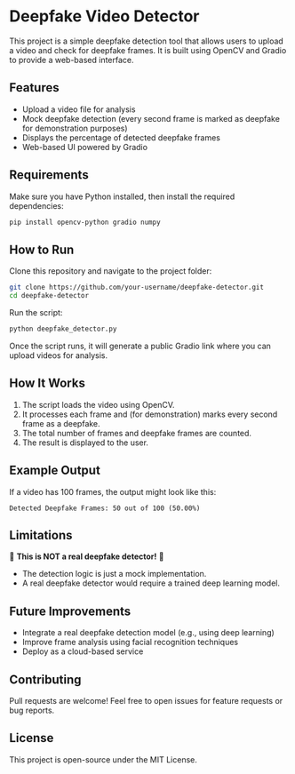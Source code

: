 # Deepfake Video Detector

This project is a simple deepfake detection tool that allows users to upload a video and check for deepfake frames. It is built using OpenCV and Gradio to provide a web-based interface.

## Features
- Upload a video file for analysis
- Mock deepfake detection (every second frame is marked as deepfake for demonstration purposes)
- Displays the percentage of detected deepfake frames
- Web-based UI powered by Gradio

## Requirements
Make sure you have Python installed, then install the required dependencies:

```bash
pip install opencv-python gradio numpy
```

## How to Run
Clone this repository and navigate to the project folder:

```bash
git clone https://github.com/your-username/deepfake-detector.git
cd deepfake-detector
```

Run the script:

```bash
python deepfake_detector.py
```

Once the script runs, it will generate a public Gradio link where you can upload videos for analysis.

## How It Works
1. The script loads the video using OpenCV.
2. It processes each frame and (for demonstration) marks every second frame as a deepfake.
3. The total number of frames and deepfake frames are counted.
4. The result is displayed to the user.

## Example Output
If a video has 100 frames, the output might look like this:
```
Detected Deepfake Frames: 50 out of 100 (50.00%)
```

## Limitations
🚨 **This is NOT a real deepfake detector!** 🚨
- The detection logic is just a mock implementation.
- A real deepfake detector would require a trained deep learning model.

## Future Improvements
- Integrate a real deepfake detection model (e.g., using deep learning)
- Improve frame analysis using facial recognition techniques
- Deploy as a cloud-based service

## Contributing
Pull requests are welcome! Feel free to open issues for feature requests or bug reports.

## License
This project is open-source under the MIT License.

